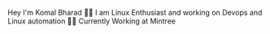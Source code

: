 Hey I'm Komal Bharad 🙋‍♀️ 
I am Linux Enthusiast and working on Devops and Linux automation 👩‍💻
Currently Working at Mintree 
